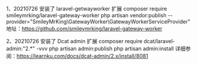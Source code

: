1、20210726 安装了 laravel-getwayworker 扩展
composer require smileymrking/laravel-gateway-worker
php artisan vendor:publish --provider="SmileyMrKing\GatewayWorker\GatewayWorkerServiceProvider"
地址：https://github.com/smileymrking/laravel-gateway-worker


2、20210726 安装了 Dcat admin 扩展
composer require dcat/laravel-admin:"2.*" -vvv 
php artisan admin:publish
php artisan admin:install
详细参阅：https://learnku.com/docs/dcat-admin/2.x/install/8081